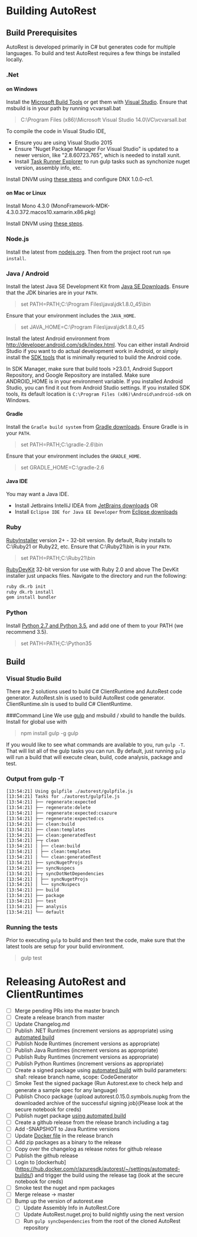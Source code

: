 # Building AutoRest

## Build Prerequisites
AutoRest is developed primarily in C# but generates code for multiple languages. To build and test AutoRest requires a few things be installed locally.

### .Net
#### on Windows 
Install the [Microsoft Build Tools](http://go.microsoft.com/?linkid=9832060) or get them with [Visual Studio](https://www.visualstudio.com/en-us/downloads/download-visual-studio-vs.aspx).
Ensure that msbuild is in your path by running vcvarsall.bat
>C:\Program Files (x86)\Microsoft Visual Studio 14.0\VC\vcvarsall.bat

To compile the code in Visual Studio IDE, 
- Ensure you are using Visual Studio 2015
- Ensure "Nuget Package Manager For Visual Studio" is updated to a newer version, like "2.8.60723.765", which is needed to install xunit.
- Install [Task Runner Explorer](https://visualstudiogallery.msdn.microsoft.com/8e1b4368-4afb-467a-bc13-9650572db708) to run gulp tasks such as synchonize nuget version, assembly info, etc.

Install DNVM using [these steps](https://docs.asp.net/en/latest/getting-started/installing-on-windows.html) and configure DNX 1.0.0-rc1.

#### on Mac or Linux
Install Mono 4.3.0 (MonoFramework-MDK-4.3.0.372.macos10.xamarin.x86.pkg)

Install DNVM using [these steps](https://docs.asp.net/en/latest/getting-started/installing-on-mac.html).

### Node.js
Install the latest from [nodejs.org](https://nodejs.org/). Then from the project root run `npm install`.

### Java / Android
Install the latest Java SE Development Kit from [Java SE Downloads](http://www.oracle.com/technetwork/java/javase/downloads/index.html).
Ensure that the JDK binaries are in your `PATH`.
>set PATH=PATH;C:\Program Files\java\jdk1.8.0_45\bin

Ensure that your environment includes the `JAVA_HOME`.
>set JAVA_HOME=C:\Program Files\java\jdk1.8.0_45

Install the latest Android environment from http://developer.android.com/sdk/index.html. You can either install Android Studio if you want to do actual development work in Android, or simply install the [SDK tools](http://developer.android.com/sdk/index.html#Other) that is minimally requried to build the Android code. 

In SDK Manager, make sure that build tools >23.0.1, Android Support Repository, and Google Repository are installed. Make sure ANDROID_HOME is in your environment variable. If you installed Android Studio, you can find it out from Android Studio settings. If you installed SDK tools, its default location is `C:\Program Files (x86)\Android\android-sdk` on Windows.

#### Gradle
Install the `Gradle build system` from [Gradle downloads](http://gradle.org/gradle-download/).
Ensure Gradle is in your `PATH`.
>set PATH=PATH;C:\gradle-2.6\bin

Ensure that your environment includes the `GRADLE_HOME`.
>set GRADLE_HOME=C:\gradle-2.6

#### Java IDE
You may want a Java IDE.
- Install Jetbrains IntelliJ IDEA from [JetBrains downloads](https://www.jetbrains.com/idea/download/.)
 OR
- Install `Eclipse IDE for Java EE Developer` from [Eclipse downloads](http://eclipse.org/downloads/) 

### Ruby
[RubyInstaller](http://rubyinstaller.org/downloads/) version 2+ - 32-bit version.
By default, Ruby installs to C:\Ruby21 or Ruby22, etc. Ensure that C:\Ruby21\bin is in your `PATH`.
>set PATH=PATH;C:\Ruby21\bin

[RubyDevKit](http://rubyinstaller.org/downloads/) 32-bit version for use with Ruby 2.0 and above
The DevKit installer just unpacks files. Navigate to the directory and run the following:
```bash
ruby dk.rb init
ruby dk.rb install
gem install bundler
```

### Python
Install [Python 2.7 and Python 3.5](https://www.python.org/downloads/), and add one of them to your PATH (we recommend 3.5).
>set PATH=PATH;C:\Python35

## Build

### Visual Studio Build
There are 2 solutions used to build C# ClientRuntime and AutoRest code generator. AutoRest.sln is used to build AutoRest code generator. ClientRuntime.sln is used to build C# ClientRuntime.

###Command Line
We use [gulp](http://gulpjs.com) and msbuild / xbuild to handle the builds. Install for global use with
>npm install gulp -g
>gulp

If you would like to see what commands are available to you, run `gulp -T`. That will list all of the gulp tasks you can run. By default, just running `gulp` will run a build that will execute clean, build, code analysis, package and test.

### Output from gulp -T
```bash
[13:54:21] Using gulpfile ./autorest/gulpfile.js
[13:54:21] Tasks for ./autorest/gulpfile.js
[13:54:21] ├── regenerate:expected
[13:54:21] ├── regenerate:delete
[13:54:21] ├── regenerate:expected:csazure
[13:54:21] ├── regenerate:expected:cs
[13:54:21] ├── clean:build
[13:54:21] ├── clean:templates
[13:54:21] ├── clean:generatedTest
[13:54:21] ├─┬ clean
[13:54:21] │ ├── clean:build
[13:54:21] │ ├── clean:templates
[13:54:21] │ └── clean:generatedTest
[13:54:21] ├── syncNugetProjs
[13:54:21] ├── syncNuspecs
[13:54:21] ├─┬ syncDotNetDependencies
[13:54:21] │ ├── syncNugetProjs
[13:54:21] │ └── syncNuspecs
[13:54:21] ├── build
[13:54:21] ├── package
[13:54:21] ├── test
[13:54:21] ├── analysis
[13:54:21] └── default
```

### Running the tests
Prior to executing `gulp` to build and then test the code, make sure that the latest tools are setup for your build environment.

 >gulp test

# Releasing AutoRest and ClientRuntimes

 - [ ] Merge pending PRs into the master branch
 - [ ] Create a release branch from master
 - [ ] Update Changelog.md
 - [ ] Publish .NET Runtimes (increment versions as appropriate) using [automated build](http://azuresdkci.cloudapp.net/view/3-AutoRest/job/autorest-publish/)
 - [ ] Publish Node Runtimes (increment versions as appropriate)
 - [ ] Publish Java Runtimes (increment versions as appropriate)
 - [ ] Publish Ruby Runtimes (increment versions as appropriate)
 - [ ] Publish Python Runtimes (increment versions as appropriate)
 - [ ] Create a signed package using [automated build](http://azuresdkci.cloudapp.net/view/3-AutoRest/job/autorest-sign/) with build parameters: sha1: release branch name, scope: CodeGenerator
 - [ ] Smoke Test the signed package (Run Autorest.exe to check help and generate a sample spec for any language)
 - [ ] Publish Choco package {upload autorest.0.15.0.symbols.nupkg from the downloaded archive of the successful signing job}(Please look at the secure notebook for creds)
 - [ ] Publish nuget package [using automated build](http://azuresdkci.cloudapp.net/view/3-AutoRest/job/autorest-publish/)
 - [ ] Create a github release from the release branch including a tag
 - [ ] Add -SNAPSHOT to Java Runtime versions
 - [ ] Update [Docker file](https://github.com/Azure/autorest/blob/master/Tools/dockerfiles/Dockerfile) in the release branch
 - [ ] Add zip packages as a binary to the release
 - [ ] Copy over the changelog as release notes for github release
 - [ ] Publish the github release
 - [ ] Login to [dockerhub] (https://hub.docker.com/r/azuresdk/autorest/~/settings/automated-builds/) and trigger the build using the release tag (look at the secure notebook for creds)
 - [ ] Smoke test the nuget and npm packages
 - [ ] Merge release -> master
 - [ ] Bump up the version of autorest.exe
   - [ ] Update Assembly Info in AutoRest.Core
   - [ ] Update AutoRest.nuget.proj to build nightly using the next version
   - [ ] Run `gulp syncDependencies` from the root of the cloned AutoRest repository
